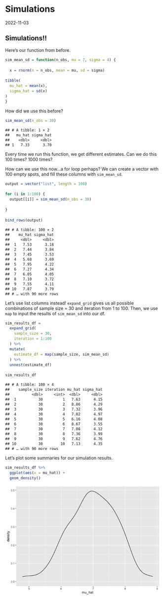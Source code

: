 Simulations
================
2022-11-03

## Simulations!!

Here’s our function from before.

``` r
sim_mean_sd = function(n_obs, mu = 7, sigma = 4) {
  
  x = rnorm(n = n_obs, mean = mu, sd = sigma)

tibble(
  mu_hat = mean(x), 
  sigma_hat = sd(x)
)
}
```

How did we use this before?

``` r
sim_mean_sd(n_obs = 30)
```

    ## # A tibble: 1 × 2
    ##   mu_hat sigma_hat
    ##    <dbl>     <dbl>
    ## 1   7.33      3.70

Every time we run this function, we get different estimates. Can we do
this 100 times? 1000 times?

How can we use this now…a for loop perhaps? We can create a vector with
100 empty spots, and fill these columns with `sim_mean_sd`.

``` r
output = vector("list", length = 100)

for (i in 1:100) {
  output[[i]] = sim_mean_sd(n_obs = 30)
  
}

bind_rows(output)
```

    ## # A tibble: 100 × 2
    ##    mu_hat sigma_hat
    ##     <dbl>     <dbl>
    ##  1   7.53      3.18
    ##  2   7.44      3.84
    ##  3   7.45      3.53
    ##  4   5.68      3.69
    ##  5   7.95      4.22
    ##  6   7.27      4.34
    ##  7   6.05      4.05
    ##  8   7.10      3.72
    ##  9   7.55      4.11
    ## 10   7.87      3.79
    ## # … with 90 more rows

Let’s use list columns instead! `expand_grid` gives us all possible
combinations of sample size = 30 and iteration from 1 to 100. Then, we
use `map` to input the results of `sim_mean_sd` into our df.

``` r
sim_results_df = 
  expand_grid(
    sample_size = 30,
    iteration = 1:100
  ) %>% 
  mutate(
    estimate_df = map(sample_size, sim_mean_sd)
  ) %>% 
  unnest(estimate_df)

sim_results_df
```

    ## # A tibble: 100 × 4
    ##    sample_size iteration mu_hat sigma_hat
    ##          <dbl>     <int>  <dbl>     <dbl>
    ##  1          30         1   7.63      4.15
    ##  2          30         2   8.86      4.29
    ##  3          30         3   7.32      3.96
    ##  4          30         4   7.82      4.97
    ##  5          30         5   6.16      4.08
    ##  6          30         6   8.67      3.55
    ##  7          30         7   7.08      4.12
    ##  8          30         8   7.36      3.99
    ##  9          30         9   7.62      4.76
    ## 10          30        10   7.13      4.35
    ## # … with 90 more rows

Let’s plot some summaries for our simulation results.

``` r
sim_results_df %>% 
  ggplot(aes(x = mu_hat)) + 
  geom_density()
```

![](simulation_files/figure-gfm/unnamed-chunk-5-1.png)<!-- -->
